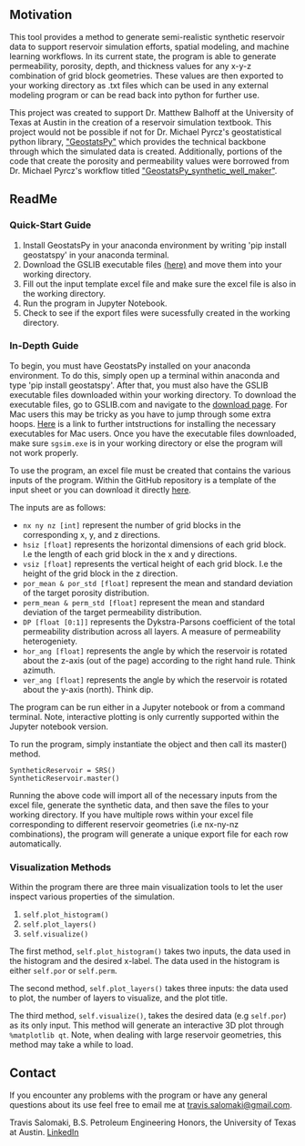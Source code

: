 
## Motivation

This tool provides a method to generate semi-realistic synthetic reservoir data to support reservoir simulation efforts, spatial modeling, and machine learning workflows. In its current state, the program is able to generate permeability, porosity, depth, and thickness values for any x-y-z combination of grid block geometries. These values are then exported to your working directory as .txt files which can be used in any external modeling program or can be read back into python for further use. 
  
This project was created to support Dr. Matthew Balhoff at the University of Texas at Austin in the creation of a reservoir simulation textbook. This project would not be possible if not for Dr. Michael Pyrcz's geostatistical python library, ["GeostatsPy"](https://github.com/GeostatsGuy/GeostatsPy) which provides the technical backbone through which the simulated data is created. Additionally, portions of the code that create the porosity and permeability values were borrowed from Dr. Michael Pyrcz's workflow titled ["GeostatsPy_synthetic_well_maker"](https://github.com/GeostatsGuy/PythonNumericalDemos/blob/master/GeostatsPy_synthetic_well_maker.ipynb).

## ReadMe
### Quick-Start Guide
1. Install GeostatsPy in your anaconda environment by writing 'pip install geostatspy' in your anaconda terminal.
2. Download the GSLIB executable files [(here)](http://www.statios.com/Quick/gslib.html) and move them into your working directory.
3. Fill out the input template excel file and make sure the excel file is also in the working directory.
4. Run the program in Jupyter Notebook.
5. Check to see if the export files were sucessfully created in the working directory. 

### In-Depth Guide
To begin, you must have GeostatsPy installed on your anaconda environment. To do this, simply open up a terminal within anaconda and type 'pip install geostatspy'.
After that, you must also have the GSLIB executable files downloaded within your working directory. To download the executable files, go to GSLIB.com and navigate to the [download page](http://www.statios.com/Quick/gslib.html). For Mac users this may be tricky as you have to jump through some extra hoops. [Here](https://github.com/GeostatsGuy/GSLIB_MacOS) is a link to further intstructions for installing the necessary executables for Mac users. Once you have the executable files downloaded, make sure `sgsim.exe` is in your working directory or else the program will not work properly.

To use the program, an excel file must be created that contains the various inputs of the program. Within the GitHub repository is a template of the input sheet or you can download it directly [here](https://github.com/TravisSalomaki/SyntheticReservoir/raw/main/InputTemplate.xlsx).

The inputs are as follows:

- `nx ny nz [int]` represent the number of grid blocks in the corresponding x, y, and z directions.
- `hsiz [float]` represents the horizontal dimensions of each grid block. I.e the length of each grid block in the x and y directions. 
- `vsiz [float]` represents the vertical height of each grid block. I.e the height of the grid block in the z direction. 
- `por_mean & por_std [float]` represent the mean and standard deviation of the target porosity distribution. 
- `perm_mean & perm_std [float]` represent the mean and standard deviation of the target permeability distribution.
- `DP [float [0:1]]` represents the Dykstra-Parsons coefficient of the total permeability distribution across all layers. A measure of permeability heterogeniety. 
- `hor_ang [float]` represents the angle by which the reservoir is rotated about the z-axis (out of the page) according to the right hand rule. Think azimuth.
- `ver_ang [float]` represents the angle by which the reservoir is rotated about the y-axis (north). Think dip. 

The program can be run either in a Jupyter notebook or from a command terminal. Note, interactive plotting is only currently supported within the Jupyter notebook version. 

To run the program, simply instantiate the object and then call its master() method.
~~~~
SyntheticReservoir = SRS()
SyntheticReservoir.master()
~~~~
Running the above code will import all of the necessary inputs from the excel file, generate the synthetic data, and then save the files to your working directory.
If you have multiple rows within your excel file corresponding to different reservoir geometries (i.e nx-ny-nz combinations), the program will generate a unique export file for each row automatically. 

### Visualization Methods

Within the program there are three main visualization tools to let the user inspect various properties of the simulation. 

1. `self.plot_histogram()`
2. `self.plot_layers()`
3. `self.visualize()`

The first method, `self.plot_histogram()` takes two inputs, the data used in the histogram and the desired x-label. The data used in the histogram is either `self.por` or `self.perm`.

The second method, `self.plot_layers()` takes three inputs: the data used to plot, the number of layers to visualize, and the plot title. 

The third method, `self.visualize()`, takes the desired data (e.g `self.por`) as its only input. This method will generate an interactive 3D plot through `%matplotlib qt`. Note, when dealing with large reservoir geometries, this method may take a while to load. 

## Contact

If you encounter any problems with the program or have any general questions about its use feel free to email me at travis.salomaki@gmail.com.

Travis Salomaki, B.S. Petroleum Engineering Honors, the University of Texas at Austin.
[LinkedIn](https://www.linkedin.com/in/travissalomaki/)
